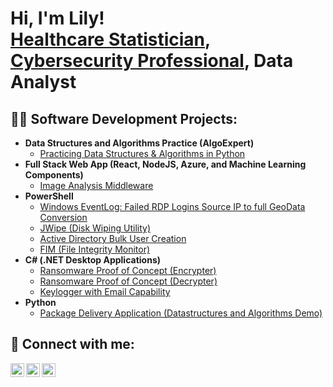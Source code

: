 <h1>Hi, I'm Lily! <br/><a href="[https://github.com/joshmadakor1](https://github.com/lilyfaiz)">Healthcare Statistician</a>, <a href="[[https://www.linkedin.com/in/joshmadakor/](https://www.linkedin.com/in/lily-das/)](https://www.linkedin.com/in/lily-das/)">Cybersecurity Professional</a>, <a>Data Analyst</a></h1>

<h2>👨‍💻 Software Development Projects:</h2>

- <b>Data Structures and Algorithms Practice (AlgoExpert)</b>
  - [Practicing Data Structures & Algorithms in Python](https://github.com/lilyfaiz/Engineering-Notes)
- <b>Full Stack Web App (React, NodeJS, Azure, and Machine Learning Components)</b>
  - [Image Analysis Middleware](https://github.com/lilyfaiz/Engineering-Notes/blob/main/HOWTOPyspark.md)
- <b>PowerShell</b>
  - [Windows EventLog: Failed RDP Logins Source IP to full GeoData Conversion](https://github.com/joshmadakor1/Sentinel-Lab)
  - [JWipe (Disk Wiping Utility)](https://github.com/joshmadakor1/Jwipe.PowerShell)
  - [Active Directory Bulk User Creation](https://github.com/joshmadakor1/AD_PS)
  - [FIM (File Integrity Monitor)](https://github.com/joshmadakor1/PowerShell-Integrity-FIM)
- <b>C# (.NET Desktop Applications)</b>
  - [Ransomware Proof of Concept (Encrypter)](https://github.com/joshmadakor1/EncrypterPOC)
  - [Ransomware Proof of Concept (Decrypter)](https://github.com/joshmadakor1/DecrypterPOC)
  - [Keylogger with Email Capability](https://github.com/joshmadakor1/Key-Logger-With-Email)
- <b>Python</b>
  - [Package Delivery Application (Datastructures and Algorithms Demo)](https://github.com/joshmadakor1/Package-Delivery-Pathfinding-Algorithm)



<h2> 🤳 Connect with me:</h2>

[<img align="left" alt="LilyDas | Website" width="22px" src="https://cdn.jsdelivr.net/npm/simple-icons@v3/icons/twitter.svg" />][website]
[<img align="left" alt="LilyDas | LinkedIn" width="22px" src="https://cdn.jsdelivr.net/npm/simple-icons@v3/icons/linkedin.svg" />][Linkedin]
[<img align="left" alt="LilyDas | Medium" width="22px" src="https://cdn.jsdelivr.net/npm/simple-icons@v3/icons/instagram.svg" />][medium]

[website]: https://lilyfaiz.github.io/devportfolio/
[medium]: https://medium.com/@lilydas24780
[linkedin]: https://www.linkedin.com/in/lily-das/

<!--
**lilydas** is a ✨ _special_ ✨ repository because its `README.md` (this file) appears on your GitHub profile.

Here are some ideas to get you started:

- 🔭 I’m currently working on </b> data analysis. </b>
- 🌱 I’m currently learning </b> Python & SQL. </b>
- 👯 I’m looking to collaborate on </b> visualization of medical data. </b>
- 🤔 I’m looking for help with </b> image rendering visualization, javascript. </b>
- 💬 Ask me about my experience in medical and financial data visualization, website development. 
- 📫 How to reach me: email or phone.
- 😄 Pronouns: she/her.
- ⚡ Fun fact: </b> I learned python and C++ by myself. </b>
-->
